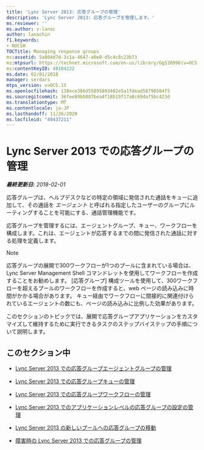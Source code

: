 ```yaml
---
title: 'Lync Server 2013: 応答グループの管理'
description: 'Lync Server 2013: 応答グループを管理します。'
ms.reviewer: ''
ms.author: v-lanac
author: lanachin
f1.keywords:
- NOCSH
TOCTitle: Managing response groups
ms:assetid: 5a804d7d-3c1a-4647-a0e0-d5c4c8c23b73
ms:mtpsurl: https://technet.microsoft.com/en-us/library/Gg520996(v=OCS.15)
ms:contentKeyID: 48184222
ms.date: 02/01/2018
manager: serdars
mtps_version: v=OCS.15
ms.openlocfilehash: 138ece386d55895893402e5a1fdead58790504f5
ms.sourcegitcommit: 36fee89bb887bea4f18b19f17a8c69daf5bc423d
ms.translationtype: MT
ms.contentlocale: ja-JP
ms.lasthandoff: 11/26/2020
ms.locfileid: "49437211"
---
```

# <a name="managing-response-groups-in-lync-server-2013"></a>Lync Server 2013 での応答グループの管理

<div data-xmlns="http://www.w3.org/1999/xhtml">

<div class="topic" data-xmlns="http://www.w3.org/1999/xhtml" data-msxsl="urn:schemas-microsoft-com:xslt" data-cs="https://msdn.microsoft.com/">

<div data-asp="https://msdn2.microsoft.com/asp">



</div>

<div id="mainSection">

<div id="mainBody">

<span> </span>

_**最終更新日:** 2018-02-01_

応答グループは、ヘルプデスクなどの特定の領域に発信された通話をキューに追加して、その通話を *エージェント* と呼ばれる指定したユーザーのグループにルーティングすることを可能にする、通話管理機能です。

応答グループを管理するには、エージェントグループ、キュー、ワークフローを構成します。これは、エージェントが応答するまでの間に発信された通話に対する処理を定義します。

<div>


> [!NOTE]  
> 応答グループの展開で300ワークフローが1つのプールに含まれている場合は、Lync Server Management Shell コマンドレットを使用してワークフローを作成することをお勧めします。 [応答グループ] 構成ツールを使用して、300ワークフローを超えるプールのワークフローを作成すると、web ページの読み込みに時間がかかる場合があります。 キュー経由でワークフローに間接的に関連付けられているエージェントの数にも、ページの読み込みに比例した効果があります。



</div>

このセクションのトピックでは、展開で応答グループアプリケーションをカスタマイズして維持するために実行できるタスクのステップバイステップの手順について説明します。

<div>

## <a name="in-this-section"></a>このセクション中

  - [Lync Server 2013 での応答グループエージェントグループの管理](lync-server-2013-managing-response-group-agent-groups.md)

  - [Lync Server 2013 での応答グループキューの管理](lync-server-2013-managing-response-group-queues.md)

  - [Lync Server 2013 での応答グループワークフローの管理](lync-server-2013-managing-response-group-workflows.md)

  - [Lync Server 2013 でのアプリケーションレベルの応答グループの設定の管理](lync-server-2013-managing-application-level-response-group-settings.md)

  - [Lync Server 2013 の新しいプールへの応答グループの移動](lync-server-2013-moving-response-groups-to-a-new-pool.md)

  - [障害時の Lync Server 2013 での応答グループの管理](lync-server-2013-managing-response-groups-during-a-disaster.md)

</div>

</div>

<span> </span>

</div>

</div>

</div>

